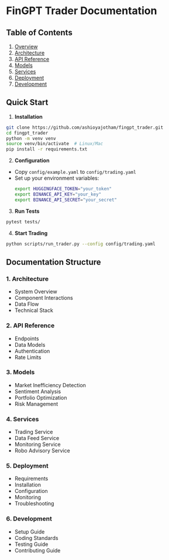 # FinGPT Trader Documentation

## Table of Contents

1. [Overview](overview.md)
2. [Architecture](architecture/README.md)
3. [API Reference](api/README.md)
4. [Models](models/README.md)
5. [Services](services/README.md)
6. [Deployment](deployment/README.md)
7. [Development](development/README.md)

## Quick Start

1. **Installation**
```bash
git clone https://github.com/ashioyajotham/fingpt_trader.git
cd fingpt_trader
python -m venv venv
source venv/bin/activate  # Linux/Mac
pip install -r requirements.txt
```

2. **Configuration**
- Copy `config/example.yaml` to `config/trading.yaml`
- Set up your environment variables:
  ```bash
  export HUGGINGFACE_TOKEN="your_token"
  export BINANCE_API_KEY="your_key"
  export BINANCE_API_SECRET="your_secret"
  ```

3. **Run Tests**
```bash
pytest tests/
```

4. **Start Trading**
```bash
python scripts/run_trader.py --config config/trading.yaml
```

## Documentation Structure

### 1. Architecture
- System Overview
- Component Interactions
- Data Flow
- Technical Stack

### 2. API Reference
- Endpoints
- Data Models
- Authentication
- Rate Limits

### 3. Models
- Market Inefficiency Detection
- Sentiment Analysis
- Portfolio Optimization
- Risk Management

### 4. Services
- Trading Service
- Data Feed Service
- Monitoring Service
- Robo Advisory Service

### 5. Deployment
- Requirements
- Installation
- Configuration
- Monitoring
- Troubleshooting

### 6. Development
- Setup Guide
- Coding Standards
- Testing Guide
- Contributing Guide
